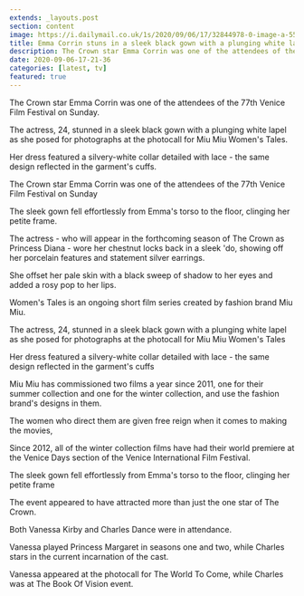 ```yaml
---
extends: _layouts.post
section: content
image: https://i.dailymail.co.uk/1s/2020/09/06/17/32844978-0-image-a-55_1599408203950.jpg 
title: Emma Corrin stuns in a sleek black gown with a plunging white lapel at Venice Film Festival 
description: The Crown star Emma Corrin was one of the attendees of the 77th Venice Film Festival on Sunday. 
date: 2020-09-06-17-21-36 
categories: [latest, tv] 
featured: true 
--- 
```

The Crown star Emma Corrin was one of the attendees of the 77th Venice Film Festival on Sunday.

The actress, 24, stunned in a sleek black gown with a plunging white lapel as she posed for photographs at the photocall for Miu Miu Women's Tales.

Her dress featured a silvery-white collar detailed with lace - the same design reflected in the garment's cuffs.

The Crown star Emma Corrin was one of the attendees of the 77th Venice Film Festival on Sunday

The sleek gown fell effortlessly from Emma's torso to the floor, clinging her petite frame.

The actress - who will appear in the forthcoming season of The Crown as Princess Diana - wore her chestnut locks back in a sleek 'do, showing off her porcelain features and statement silver earrings.

She offset her pale skin with a black sweep of shadow to her eyes and added a rosy pop to her lips.

Women's Tales is an ongoing short film series created by fashion brand Miu Miu. 

The actress, 24, stunned in a sleek black gown with a plunging white lapel as she posed for photographs at the photocall for Miu Miu Women's Tales

Her dress featured a silvery-white collar detailed with lace - the same design reflected in the garment's cuffs

Miu Miu has commissioned two films a year since 2011, one for their summer collection and one for the winter collection, and use the fashion brand's designs in them.

The women who direct them are given free reign when it comes to making the movies,

Since 2012, all of the winter collection films have had their world premiere at the Venice Days section of the Venice International Film Festival. 

The sleek gown fell effortlessly from Emma's torso to the floor, clinging her petite frame

The event appeared to have attracted more than just the one star of The Crown.

Both Vanessa Kirby and Charles Dance were in attendance.

Vanessa played Princess Margaret in seasons one and two, while Charles stars in the current incarnation of the cast.

Vanessa appeared at the photocall for The World To Come, while Charles was at The Book Of Vision event. 

